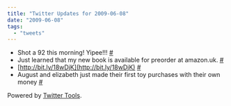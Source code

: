 ```yaml
---
title: "Twitter Updates for 2009-06-08"
date: "2009-06-08"
tags: 
  - "tweets"
---
```


- Shot a 92 this morning! Yipee!!! [#](http://twitter.com/jwargo23/statuses/2064672291)
- Just learned that my new book is available for preorder at amazon.uk. [#](http://twitter.com/jwargo23/statuses/2065403961)
- [http://bit.ly/18wDjK](http://bit.ly/18wDjK) [#](http://twitter.com/jwargo23/statuses/2065405485)
- August and elizabeth just made their first toy purchases with their own money [#](http://twitter.com/jwargo23/statuses/2067369423)

Powered by [Twitter Tools](http://alexking.org/projects/wordpress).
